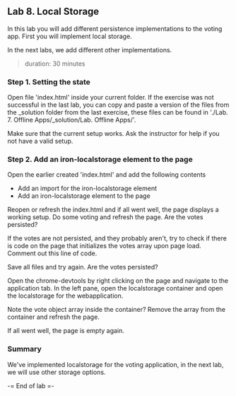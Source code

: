## Lab 8. Local Storage
In this lab you will add different persistence implementations to the voting app. 
First you will implement local storage.

In the next labs, we add different other implementations. 
> duration: 30 minutes

### Step 1. Setting the state
Open file 'index.html' inside your current folder. If the exercise was not successful in the last
lab, you can copy and paste a version of the files from the _solution folder from the last 
exercise, these files can be found in './Lab. 7. Offline Apps/_solution/Lab. Offline Apps/'.

Make sure that the current setup works. Ask the instructor for help if you not have a valid setup.


### Step 2. Add an iron-localstorage element to the page
Open the earlier created 'index.html' and add the following contents

* Add an import for the iron-localstorage element
* Add an iron-localstorage element to the page

Reopen or refresh the index.html and if all went well, the page displays a working setup.
Do some voting and refresh the page. Are the votes persisted?

If the votes are not persisted, and they probably aren't, try to check if there is code on the page that 
initializes the votes array upon page load. Comment out this line of code.

Save all files and try again. Are the votes persisted?

Open the chrome-devtools by right clicking on the page and navigate to the application tab. 
In the left pane, open the localstorage container and open the localstorage for the webapplication. 

Note the vote object array inside the container? Remove the array from the container and refresh the page.

If all went well, the page is empty again.

### Summary
We've implemented localstorage for the voting application, in the next lab, we will use other storage options. 

-= End of lab =-
  